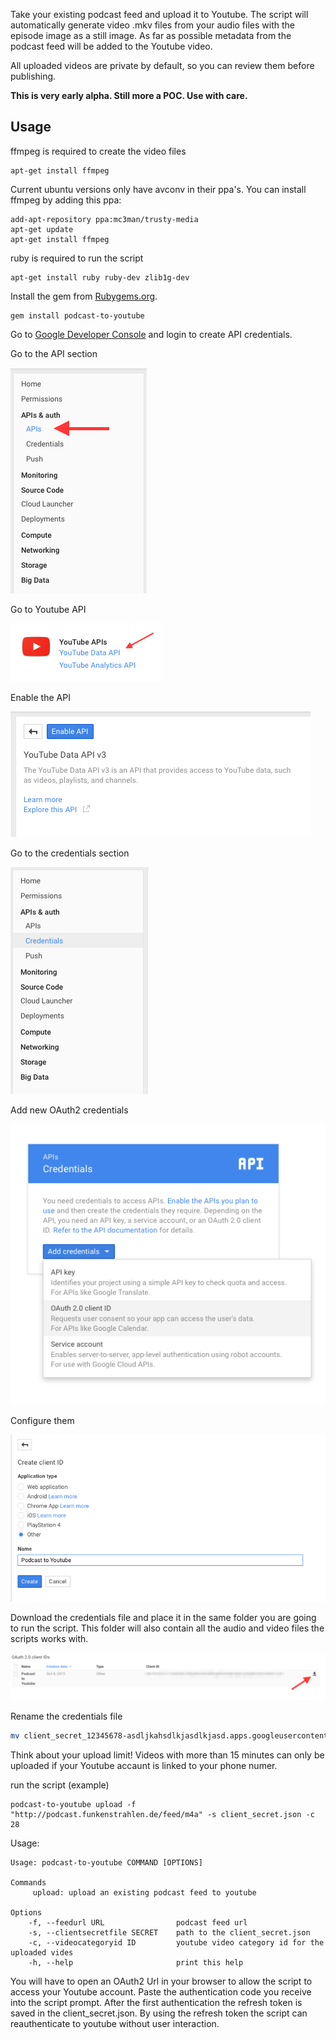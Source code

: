 Take your existing podcast feed and upload it to Youtube. The script will automatically generate video .mkv files from your audio files with the episode image as a still image. As far as possible metadata from the podcast feed will be added to the Youtube video.

All uploaded videos are private by default, so you can review them before publishing.

**This is very early alpha. Still more a POC. Use with care.**

## Usage

ffmpeg is required to create the video files
```
apt-get install ffmpeg
```

Current ubuntu versions only have avconv in their ppa's. You can install ffmpeg by adding this ppa:

```
add-apt-repository ppa:mc3man/trusty-media
apt-get update
apt-get install ffmpeg
```

ruby is required to run the script
```
apt-get install ruby ruby-dev zlib1g-dev
```

Install the gem from [Rubygems.org](https://rubygems.org/gems/podcast-to-youtube).
```
gem install podcast-to-youtube
```

Go to [Google Developer Console](https://console.developers.google.com/) and login to create API credentials.

Go to the API section

![](images/goto_api.png)

Go to Youtube API

![](images/goto_youtube_api.png)

Enable the API

![](images/enable_api.png)

Go to the credentials section

![](images/goto_credentials.png)

Add new OAuth2 credentials

![](images/add_oauth2.png)

Configure them

![](images/config_oauth2.png)

Download the credentials file and place it in the same folder you are going to run the script. This folder will also contain all the audio and video files the scripts works with.

![](images/download_json.png)

Rename the credentials file
```bash
mv client_secret_12345678-asdljkahsdlkjasdlkjasd.apps.googleusercontent.com.json client_secret.json
```

Think about your upload limit! Videos with more than 15 minutes can only be uploaded if your Youtube accaunt is linked to your phone numer.

run the script (example)
```
podcast-to-youtube upload -f "http://podcast.funkenstrahlen.de/feed/m4a" -s client_secret.json -c 28
```

Usage:
```
Usage: podcast-to-youtube COMMAND [OPTIONS]

Commands
     upload: upload an existing podcast feed to youtube

Options
    -f, --feedurl URL                podcast feed url
    -s, --clientsecretfile SECRET    path to the client_secret.json
    -c, --videocategoryid ID         youtube video category id for the uploaded vides
    -h, --help                       print this help
```

You will have to open an OAuth2 Url in your browser to allow the script to access your Youtube account. Paste the authentication code you receive into the script prompt. After the first authentication the refresh token is saved in the client_secret.json. By using the refresh token the script can reauthenticate to youtube without user interaction.